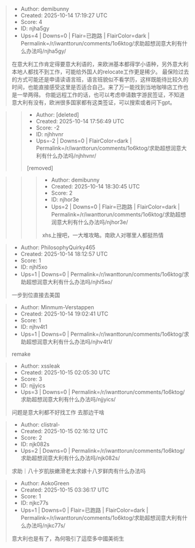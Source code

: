 > - Author: demibunny
> - Created: 2025-10-14 17:19:27 UTC
> - Score: 4
> - ID: njha5gy
> - Ups=4 | Downs=0 | Flair=已跑路 | FlairColor=dark | Permalink=/r/iwanttorun/comments/1o6ktog/求助超想润意大利有什么办法吗/njha5gy/
>
> 在意大利工作肯定得要意大利语的，来欧洲基本都得学小语种，另外意大利本地人都找不到工作，可能给外国人的relocate工作更是稀少。
> 最保险过去的方式可能还是申请读语言班，语言班貌似不看学历，这样既能待比较久的时间，也能直接感受这里是否适合自己。来了万一能找到当地咖啡店工作也是一举两得。
> 你能远程工作的话，也可以考虑申请数字游民签证，不知道意大利有没有，欧洲很多国家都有这类签证，可以搜索或者问下gpt。

>> - Author: [deleted]
>> - Created: 2025-10-14 17:56:49 UTC
>> - Score: -2
>> - ID: njhhvnr
>> - Ups=-2 | Downs=0 | FlairColor=dark | Permalink=/r/iwanttorun/comments/1o6ktog/求助超想润意大利有什么办法吗/njhhvnr/
>>
>> [removed]

>>> - Author: demibunny
>>> - Created: 2025-10-14 18:30:45 UTC
>>> - Score: 2
>>> - ID: njhor3e
>>> - Ups=2 | Downs=0 | Flair=已跑路 | FlairColor=dark | Permalink=/r/iwanttorun/comments/1o6ktog/求助超想润意大利有什么办法吗/njhor3e/
>>>
>>> xhs上搜吧，一大堆攻略。南欧人对哪里人都挺热情

> - Author: PhilosophyQuirky465
> - Created: 2025-10-14 18:12:57 UTC
> - Score: 1
> - ID: njhl5xo
> - Ups=1 | Downs=0 | Permalink=/r/iwanttorun/comments/1o6ktog/求助超想润意大利有什么办法吗/njhl5xo/
>
> 一步到位直接去美国

> - Author: Minmum-Verstappen
> - Created: 2025-10-14 19:02:41 UTC
> - Score: 1
> - ID: njhv4t1
> - Ups=1 | Downs=0 | Permalink=/r/iwanttorun/comments/1o6ktog/求助超想润意大利有什么办法吗/njhv4t1/
>
> remake

> - Author: xssleak
> - Created: 2025-10-15 02:05:30 UTC
> - Score: 3
> - ID: njjyics
> - Ups=3 | Downs=0 | Permalink=/r/iwanttorun/comments/1o6ktog/求助超想润意大利有什么办法吗/njjyics/
>
> 问题是意大利都不好找工作 去那边干啥

> - Author: clistral-
> - Created: 2025-10-15 02:16:12 UTC
> - Score: 2
> - ID: njk082s
> - Ups=2 | Downs=0 | Permalink=/r/iwanttorun/comments/1o6ktog/求助超想润意大利有什么办法吗/njk082s/
>
> 求助｜八十岁肌肤嫩滑老太求嫁十八岁鲜肉有什么办法吗

> - Author: AokoGreen
> - Created: 2025-10-15 03:36:17 UTC
> - Score: 1
> - ID: njkc77s
> - Ups=1 | Downs=0 | Flair=已跑路 | FlairColor=dark | Permalink=/r/iwanttorun/comments/1o6ktog/求助超想润意大利有什么办法吗/njkc77s/
>
> 意大利也是有了，為何吸引了這麼多中國美術生
